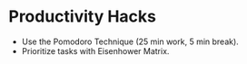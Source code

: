 # Productivity Hacks
- Use the Pomodoro Technique (25 min work, 5 min break).
- Prioritize tasks with Eisenhower Matrix.
